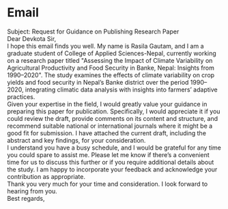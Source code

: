 # Email

Subject: Request for Guidance on Publishing Research Paper  
Dear Devkota Sir,  
I hope this email finds you well. My name is Rasila Gautam, and I am a graduate student of College of Applied Sciences-Nepal, currently working on a research paper titled "Assessing the Impact of Climate Variability on Agricultural Productivity and Food Security in Banke, Nepal: Insights from 1990–2020". The study examines the effects of climate variability on crop yields and food security in Nepal’s Banke district over the period 1990–2020, integrating climatic data analysis with insights into farmers’ adaptive practices.  
Given your expertise in the field, I would greatly value your guidance in preparing this paper for publication. Specifically, I would appreciate it if you could review the draft, provide comments on its content and structure, and recommend suitable national or international journals where it might be a good fit for submission. I have attached the current draft, including the abstract and key findings, for your consideration.  
I understand you have a busy schedule, and I would be grateful for any time you could spare to assist me. Please let me know if there’s a convenient time for us to discuss this further or if you require additional details about the study. I am happy to incorporate your feedback and acknowledge your contribution as appropriate.  
Thank you very much for your time and consideration. I look forward to hearing from you.  
Best regards,

